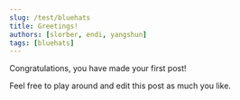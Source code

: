 ```yaml
---
slug: /test/bluehats
title: Greetings!
authors: [slorber, endi, yangshun]
tags: [bluehats]
---
```


Congratulations, you have made your first post!

Feel free to play around and edit this post as much you like.

